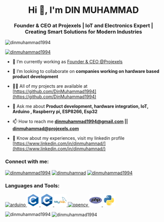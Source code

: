 <h1 align="center">Hi 👋, I'm DIN MUHAMMAD</h1>
<h3 align="center">Founder & CEO at Projexels | IoT and Electronics Expert | Creating Smart Solutions for Modern Industries</h3>

<p align="left"> <img src="https://komarev.com/ghpvc/?username=dinmuhammad1994&label=Profile%20views&color=0e75b6&style=flat" alt="dinmuhammad1994" /> </p>

<p align="left"> <a href="https://github.com/ryo-ma/github-profile-trophy"><img src="https://github-profile-trophy.vercel.app/?username=dinmuhammad1994" alt="dinmuhammad1994" /></a> </p>

- 🔭 I’m currently working as [Founder & CEO @Projexels](www.projexels.com)

- 👯 I’m looking to collaborate on **companies working on hardware based product development**

- 👨‍💻 All of my projects are available at [https://github.com/DinMuhammad1994](https://github.com/DinMuhammad1994)

- 💬 Ask me about **Product development, hardware integration, IoT, Arduino , Raspberry pi, ESP8266, Esp32**

- 📫 How to reach me **dinmuhammad1994@gmail.com || dinmuhammad@projexels.com**

- 📄 Know about my experiences, visit my linkedin profile [https://www.linkedin.com/in/dinmuhamnad/](https://www.linkedin.com/in/dinmuhamnad/)

<h3 align="left">Connect with me:</h3>
<p align="left">
<a href="https://twitter.com/dinmuhammad1994" target="blank"><img align="center" src="https://raw.githubusercontent.com/rahuldkjain/github-profile-readme-generator/master/src/images/icons/Social/twitter.svg" alt="dinmuhammad1994" height="30" width="40" /></a>
<a href="https://linkedin.com/in/dinmuhamnad" target="blank"><img align="center" src="https://raw.githubusercontent.com/rahuldkjain/github-profile-readme-generator/master/src/images/icons/Social/linked-in-alt.svg" alt="dinmuhamnad" height="30" width="40" /></a>
<a href="https://fb.com/dinmuhammad1994" target="blank"><img align="center" src="https://raw.githubusercontent.com/rahuldkjain/github-profile-readme-generator/master/src/images/icons/Social/facebook.svg" alt="dinmuhammad1994" height="30" width="40" /></a>
</p>

<h3 align="left">Languages and Tools:</h3>
<p align="left"> <a href="https://www.arduino.cc/" target="_blank" rel="noreferrer"> <img src="https://cdn.worldvectorlogo.com/logos/arduino-1.svg" alt="arduino" width="40" height="40"/> </a> <a href="https://www.cprogramming.com/" target="_blank" rel="noreferrer"> <img src="https://raw.githubusercontent.com/devicons/devicon/master/icons/c/c-original.svg" alt="c" width="40" height="40"/> </a> <a href="https://www.w3schools.com/cpp/" target="_blank" rel="noreferrer"> <img src="https://raw.githubusercontent.com/devicons/devicon/master/icons/cplusplus/cplusplus-original.svg" alt="cplusplus" width="40" height="40"/> </a> <a href="https://www.mysql.com/" target="_blank" rel="noreferrer"> <img src="https://raw.githubusercontent.com/devicons/devicon/master/icons/mysql/mysql-original-wordmark.svg" alt="mysql" width="40" height="40"/> </a> <a href="https://opencv.org/" target="_blank" rel="noreferrer"> <img src="https://www.vectorlogo.zone/logos/opencv/opencv-icon.svg" alt="opencv" width="40" height="40"/> </a> <a href="https://www.php.net" target="_blank" rel="noreferrer"> <img src="https://raw.githubusercontent.com/devicons/devicon/master/icons/php/php-original.svg" alt="php" width="40" height="40"/> </a> <a href="https://www.python.org" target="_blank" rel="noreferrer"> <img src="https://raw.githubusercontent.com/devicons/devicon/master/icons/python/python-original.svg" alt="python" width="40" height="40"/> </a> </p>

<p><img align="left" src="https://github-readme-stats.vercel.app/api/top-langs?username=dinmuhammad1994&show_icons=true&locale=en&layout=compact" alt="dinmuhammad1994" /></p>

<p>&nbsp;<img align="center" src="https://github-readme-stats.vercel.app/api?username=dinmuhammad1994&show_icons=true&locale=en" alt="dinmuhammad1994" /></p>
